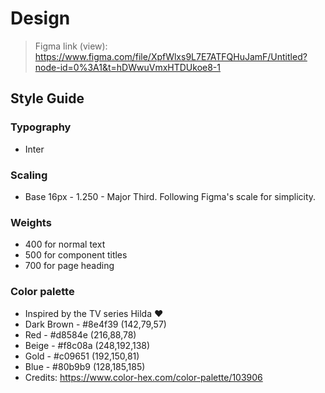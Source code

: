 # Design

> Figma link (view): https://www.figma.com/file/XpfWlxs9L7E7ATFQHuJamF/Untitled?node-id=0%3A1&t=hDWwuVmxHTDUkoe8-1

## Style Guide

### Typography

- Inter

### Scaling

- Base 16px - 1.250 - Major Third. Following Figma's scale for simplicity.

### Weights

- 400 for normal text
- 500 for component titles
- 700 for page heading

### Color palette

- Inspired by the TV series Hilda ❤️
- Dark Brown - #8e4f39 (142,79,57)
- Red - #d8584e (216,88,78)
- Beige - #f8c08a (248,192,138)
- Gold - #c09651 (192,150,81)
- Blue - #80b9b9 (128,185,185)
- Credits: https://www.color-hex.com/color-palette/103906
